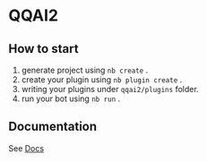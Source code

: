 # QQAI2

## How to start

1. generate project using `nb create` .
2. create your plugin using `nb plugin create` .
3. writing your plugins under `qqai2/plugins` folder.
4. run your bot using `nb run` .

## Documentation

See [Docs](https://v2.nonebot.dev/)
